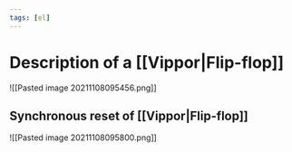 ```yaml
---
tags: [el]
---
```

# Description of a [[Vippor|Flip-flop]]
![[Pasted image 20211108095456.png]]

## Synchronous reset of [[Vippor|Flip-flop]]
![[Pasted image 20211108095800.png]]